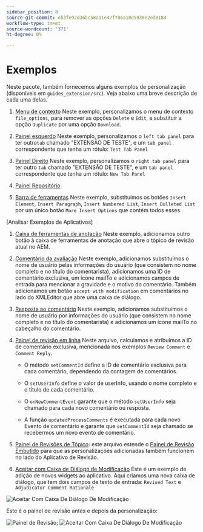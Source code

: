 ```yaml
---
sidebar_position: 8
source-git-commit: eb3fe92d36bc58a11e47f786a10d5938e2ed0184
workflow-type: tm+mt
source-wordcount: '371'
ht-degree: 0%

---
```



# Exemplos

Neste pacote, também fornecemos alguns exemplos de personalização (disponíveis em `guides_extension/src`). Veja abaixo uma breve descrição de cada uma delas.

1. [Menu de contexto](./../../src/file_options.ts)
Neste exemplo, personalizamos o menu de contexto `file_options`, para remover as opções `Delete` e `Edit`, e substituir a opção `Duplicate` por uma opção `Download`.

2. [Painel esquerdo](../../src/left_panel_container.ts)
Neste exemplo, personalizamos o `left tab panel` para ter outro`tab` chamado &quot;EXTENSÃO DE TESTE&quot;, e um `tab panel` correspondente que tenha um rótulo: `Test Tab Panel`

3. [Painel Direito](../../src/right_panel_container.ts)
Neste exemplo, personalizamos o `right tab panel` para ter outro `tab` chamado &quot;EXTENSÃO DE TESTE&quot;, e um `tab panel` correspondente que tenha um rótulo: `New Tab Panel`

4. [Painel Repositório](../../src/repository_panel.ts)

5. [Barra de ferramentas](../../src/toolbar.ts)
Neste exemplo, substituímos os botões `Insert Element`, `Insert Paragraph`, `Insert Numbered List`, `Insert Bulleted List` por um único botão `More Insert Options` que contém todos esses.

[Analisar Exemplos de Aplicativos]

1. [Caixa de ferramentas de anotação](../../src/review_app_examples/annotation_extension.ts)
Neste exemplo, adicionamos outro botão à caixa de ferramentas de anotação que abre o tópico de revisão atual no AEM.

2. [Comentário da avaliação](../../src/review_app_examples/review_comment.ts)
Neste exemplo, adicionamos substituímos o nome de usuário pelas informações do usuário (que consistem no nome completo e no título do comentarista), adicionamos uma ID de comentário exclusiva, um ícone mailTo e adicionamos campos de entrada para mencionar a gravidade e o motivo do comentário.
Também adicionamos um botão `accept with modification` em comentários no lado do XMLEditor que abre uma caixa de diálogo.

3. [Resposta ao comentário](../../src/review_app_examples/comment_reply.ts)
Neste exemplo, adicionamos substituímos o nome de usuário por informações do usuário (que consistem no nome completo e no título do comentarista) e adicionamos um ícone mailTo no cabeçalho do comentário.

4. [Painel de revisão em linha](../../src/review_app_examples/inline_review_panel.ts)
Neste arquivo, calculamos e atribuímos a ID de comentário exclusiva, mencionada nos exemplos `Review Comment` e `Comment Reply`.
   - O método `setCommentId` define a ID de comentário exclusiva para cada comentário, dependendo da contagem de comentários.

   - O `setUserInfo` define o valor de userInfo, usando o nome completo e o título de cada comentário.

   - O `onNewCommentEvent` garante que o método `setUserInfo` seja chamado para cada novo comentário ou resposta.

   - A função `updatedProcessComments` é executada para cada novo Evento de comentário e garante que `setCommentId` seja chamado se recebermos um novo evento de comentário.

5. [Painel de Revisões de Tópico](../../src/review_app_examples/topic_reviews.ts): este arquivo estende o [Painel de Revisão Embutido](../../src/review_app_examples/inline_review_panel.ts) para que as personalizações adicionadas também funcionem no lado do Aplicativo de Revisão.

6. [Aceitar com Caixa de Diálogo de Modificação](../../src/review_app_examples/accept_with_modification_dialog.ts)
Este é um exemplo de adição de novos widgets ao aplicativo. Aqui criamos uma nova caixa de diálogo, que tem dois campos de texto de entrada: `Revised Text` e `Adjudicator Comment Rationale`

![Aceitar Com Caixa De Diálogo De Modificação](./imgs/accept_with_modification_dialogue.png)

Este é o painel de revisão antes e depois da personalização:

![Painel de Revisão;](./imgs/review_panel.png)
![Aceitar Com Caixa De Diálogo De Modificação](./imgs/customised_review_panel.png)
